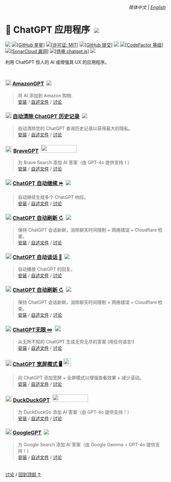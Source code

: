 <div align="right">
    <h6>
        <picture>
            <source type="image/svg+xml" media="(prefers-color-scheme: dark)" srcset="https://raw.githubusercontent.com/KudoAI/chatgpt.js/main/media/images/icons/earth-americas-white-icon32.svg">
            <img height=14 src="https://raw.githubusercontent.com/KudoAI/chatgpt.js/main/media/images/icons/earth-americas-icon32.svg">
        </picture>
        &nbsp;简体中文 |
        <a href="../../#readme">English</a>
    </h6>
</div>

# 🤖 ChatGPT 应用程序 &nbsp;[![](https://img.shields.io/twitter/url/http/shields.io.svg?style=social)](https://twitter.com/intent/tweet?text=检查这些%20ChatGPT%20应用程序%21&url=https://github.com/adamlui/chatgpt-addons&hashtags=greasemonkey,userscript,javascript,ai)

![](https://img.shields.io/badge/%E7%94%A8%E6%88%B7-200,000+-44cc11?logo=weightsandbiases&logoColor=white&labelColor=464646&style=for-the-badge)
[![\[GitHub 星星\]](https://img.shields.io/github/stars/adamlui/chatgpt-apps?label=%E6%98%9F%E6%98%9F&logo=github&logoColor=white&labelColor=464646&color=af68ff&style=for-the-badge)](https://github.com/adamlui/chatgpt-apps/stargazers)
[![\[许可证: MIT\]](https://img.shields.io/badge/%E8%AE%B8%E5%8F%AF%E8%AF%81-MIT-orange.svg?logo=internetarchive&logoColor=white&labelColor=&labelColor=464646&style=for-the-badge)](LICENSE.md)
[![\[GitHub 提交\]](https://img.shields.io/github/commit-activity/m/adamlui/chatgpt-apps?label=%E6%8F%90%E4%BA%A4&logo=github&logoColor=white&labelColor=464646&color=blue&style=for-the-badge)](https://github.com/adamlui/chatgpt-apps/commits)
![](https://img.shields.io/badge/%E5%85%8B%E9%9A%86-3K/%E6%9C%88-869da0?logo=github&logoColor=white&labelColor=464646&style=for-the-badge)
[![\[CodeFactor 等级\]](https://img.shields.io/codefactor/grade/github/adamlui/chatgpt-apps?label=%E4%BB%A3%E7%A0%81%E8%B4%A8%E9%87%8F&logo=codacy&logoColor=white&labelColor=464646&color=b5fc7b&style=for-the-badge)](https://www.codefactor.io/repository/github/adamlui/chatgpt-apps)
[![\[SonarCloud 漏洞\]](https://img.shields.io/badge/dynamic/json?url=https%3A%2F%2Fsonarcloud.io%2Fapi%2Fmeasures%2Fcomponent%3Fcomponent%3Dadamlui_chatgpt-apps%26metricKeys%3Dvulnerabilities&query=%24.component.measures.0.value&style=for-the-badge&logo=sonarcloud&logoColor=white&labelColor=464646&label=%E6%BC%8F%E6%B4%9E&color=gold)](https://sonarcloud.io/component_measures?metric=new_vulnerabilities&id=adamlui_chatgpt-apps)
[![\[供电 chatgpt.js\]](https://img.shields.io/badge/%E4%BE%9B%E7%94%B5-chatgpt.js-black?logo=gamejolt&logoColor=white&labelColor=464646&style=for-the-badge)](https://github.com/KudoAI/chatgpt.js?utm_source=chatgpt_apps&utm_content=github_shield)
<img src="https://img.shields.io/badge/jsDelivr_%E8%AF%B7%E6%B1%82-1,700,000+/month-2bbbd8.svg?logo=jsdelivr&logoColor=white&labelColor=464646&style=for-the-badge">

利用 ChatGPT 惊人的 AI 或增强其 UX 的应用程序。

<img height=10px width="100%" src="https://raw.githubusercontent.com/andreasbm/readme/master/assets/lines/aqua.png">

### <img src="https://amazongpt.kudoai.com/assets/images/icons/amazongpt/black-gold-teal/icon48.png" width=18> [AmazonGPT](../amazongpt) &nbsp;<a href="https://github.com/awesome-scripts/awesome-userscripts#chatgpt"><img src="https://amazongpt.kudoai.com/assets/images/badges/awesome/badge.svg"></a>

> 将 AI 添加到 Amazon 购物.
<br>[安装](https://greasyfork.org/scripts/500663-amazongpt) /
[自述文件](https://github.com/adamlui/chatgpt-apps/tree/main/amazongpt/#readme) /
[讨论](https://github.com/adamlui/chatgpt-apps/discussions)

### <picture><source type="image/png" media="(prefers-color-scheme: dark)" srcset="https://media.autoclearchatgpt.com/images/icons/openai/white/icon32.png"><img width=19 src="https://media.autoclearchatgpt.com/images/icons/openai/black/icon32.png"></picture> [自动清除 ChatGPT 历史记录](../../autoclear-chatgpt-history) &nbsp;<a href="https://github.com/awesome-scripts/awesome-userscripts#privacy"><img src="https://media.autoclearchatgpt.com/images/badges/awesome/badge.svg"></a>

> 自动清除您的 ChatGPT 查询历史记录以获得最大的隐私。
<br>[安装](https://github.com/adamlui/chatgpt-apps/tree/main/autoclear-chatgpt-history/#-installation) /
[自述文件](https://github.com/adamlui/chatgpt-apps/tree/main/autoclear-chatgpt-history/#readme) /
[讨论](https://github.com/adamlui/chatgpt-apps/discussions)

### <img src="https://media.bravegpt.com/images/icons/bravegpt/icon48.png" width=21> [BraveGPT](../../bravegpt) &nbsp;<a href="https://www.producthunt.com/posts/bravegpt?utm_source=badge-featured&utm_medium=badge&utm_souce=badge-bravegpt" target="_blank"><img src="https://api.producthunt.com/widgets/embed-image/v1/featured.svg?post_id=385630&theme=light" width="112" height="24" /></a>

> 为 Brave Search 添加 AI 答案（由 GPT-4o 提供支持！）
<br>[安装](https://github.com/adamlui/chatgpt-apps/tree/main/bravegpt/#-installation) /
[自述文件](https://github.com/adamlui/chatgpt-apps/tree/main/bravegpt/#readme) /
[讨论](https://github.com/adamlui/chatgpt-apps/discussions)

### <picture><source type="image/png" media="(prefers-color-scheme: dark)" srcset="https://media.chatgptautocontinue.com/images/icons/openai/white/icon32.png"><img width=19 src="https://media.chatgptautocontinue.com/images/icons/openai/black/icon32.png"></picture> [ChatGPT 自动继续 ⏩](../../chatgpt-auto-continue) &nbsp;<a href="https://github.com/awesome-scripts/awesome-userscripts#chatgpt"><img src="https://media.chatgptautocontinue.com/images/badges/awesome/badge.svg"></a>

> 自动继续生成多个 ChatGPT 响应。
<br>[安装](https://github.com/adamlui/chatgpt-apps/tree/main/chatgpt-auto-continue/docs/zh-cn/#-如何安装) /
[自述文件](https://github.com/adamlui/chatgpt-apps/tree/main/chatgpt-auto-continue/docs/zh-cn/#readme) /
[讨论](https://github.com/adamlui/chatgpt-apps/discussions)

### <picture><source type="image/png" media="(prefers-color-scheme: dark)" srcset="https://media.chatgptautorefresh.com/images/icons/openai/white/icon32.png"><img width=19 src="https://media.chatgptautorefresh.com/images/icons/openai/black/icon32.png"></picture> [ChatGPT 自动刷新 ↻](../../chatgpt-auto-refresh) &nbsp;<a href="https://github.com/awesome-scripts/awesome-userscripts#chatgpt"><img src="https://media.chatgptautorefresh.com/images/badges/awesome/badge.svg"></a>

> 保持 ChatGPT 会话新鲜，消除聊天时间限制 + 网络错误 + Cloudflare 检查。
<br>[安装](https://github.com/adamlui/chatgpt-apps/tree/main/chatgpt-auto-refresh/docs/zh-cn/#-如何安装) /
[自述文件](https://github.com/adamlui/chatgpt-apps/tree/main/chatgpt-auto-refresh/docs/zh-cn/#readme) /
[讨论](https://github.com/adamlui/chatgpt-apps/discussions)

### <picture><source type="image/png" media="(prefers-color-scheme: dark)" srcset="https://cdn.jsdelivr.net/gh/adamlui/chatgpt-auto-talk/assets/images/icons/openai/white/icon32.png"><img width=19 src="https://cdn.jsdelivr.net/gh/adamlui/chatgpt-auto-talk/assets/images/icons/openai/black/icon32.png"></picture> [ChatGPT 自动谈话 📣](../chatgpt-auto-talk) &nbsp;<a href="https://github.com/awesome-scripts/awesome-userscripts#chatgpt"><img src="https://cdn.jsdelivr.net/gh/adamlui/chatgpt-auto-talk/assets/images/badges/awesome/badge.svg"></a>

> 自动播放 ChatGPT 的回复。
<br>[安装](https://github.com/adamlui/chatgpt-apps/tree/main/chatgpt-auto-talk/docs/zh-cn/#-如何安装) /
[自述文件](https://github.com/adamlui/chatgpt-apps/tree/main/chatgpt-auto-talk/docs/zh-cn/#readme) /
[讨论](https://github.com/adamlui/chatgpt-apps/discussions)

### <picture><source type="image/png" media="(prefers-color-scheme: dark)" srcset="https://media.chatgptautorefresh.com/images/icons/openai/white/icon32.png"><img width=19 src="https://media.chatgptautorefresh.com/images/icons/openai/black/icon32.png"></picture> [ChatGPT 自动刷新 ↻](../../chatgpt-auto-refresh) &nbsp;<a href="https://github.com/awesome-scripts/awesome-userscripts#chatgpt"><img src="https://media.chatgptautorefresh.com/images/badges/awesome/badge.svg"></a>

> 保持 ChatGPT 会话新鲜，消除聊天时间限制 + 网络错误 + Cloudflare 检查。
<br>[安装](https://github.com/adamlui/chatgpt-apps/tree/main/chatgpt-auto-refresh/docs/zh-cn/#-如何安装) /
[自述文件](https://github.com/adamlui/chatgpt-apps/tree/main/chatgpt-auto-refresh/docs/zh-cn/#readme) /
[讨论](https://github.com/adamlui/chatgpt-apps/discussions)

### <picture><source type="image/png" media="(prefers-color-scheme: dark)" srcset="https://media.chatgptinfinity.com/images/icons/openai/white/icon32.png"><img width=19 src="https://media.chatgptinfinity.com/images/icons/openai/black/icon32.png"></picture> [ChatGPT无限 ∞](../../chatgpt-infinity) &nbsp;<a href="https://chrome.chatgptinfinity.com"><img height=20 src="https://media.chatgptinfinity.com/images/badges/chrome-web-store/featured-by-google/badge500x91.png"></a>

> 从无所不知的 ChatGPT 生成无穷无尽的答案 (用任何语言!)
<br>[安装](https://github.com/adamlui/chatgpt-apps/tree/main/chatgpt-infinity/docs/zh-cn/#-如何安装) /
[自述文件](https://github.com/adamlui/chatgpt-apps/tree/main/chatgpt-infinity/docs/zh-cn/#readme) /
[讨论](https://github.com/adamlui/chatgpt-apps/discussions)

### <img width=19 src="https://media.chatgptwidescreen.com/images/icons/widescreen-robot-emoji/icon32.png"> [ChatGPT 宽屏模式 🖥️](../../chatgpt-widescreen) <img src="https://raw.githubusercontent.com/adamlui/chatgpt-widescreen/main/media/images/badges/product-hunt/product-of-the-week-2-larger-centered-rounded-light.svg" width="auto" height="24" />

> 向 ChatGPT 添加宽屏 + 全屏模式以增强查看效果 + 减少滚动。
<br>[安装](https://github.com/adamlui/chatgpt-apps/tree/main/chatgpt-widescreen/docs/zh-cn/#-如何安装) /
[自述文件](https://github.com/adamlui/chatgpt-apps/tree/main/chatgpt-widescreen/docs/zh-cn/#readme) /
[讨论](https://github.com/adamlui/chatgpt-apps/discussions)

### <img src="https://media.ddgpt.com/images/icons/duckduckgpt/icon48.png" width=20> [DuckDuckGPT](../../duckduckgpt) &nbsp;<a href="https://www.producthunt.com/posts/duckduckgpt?utm_source=badge-featured&utm_medium=badge&utm_souce=badge-duckduckgpt" target="_blank"><img src="https://api.producthunt.com/widgets/embed-image/v1/featured.svg?post_id=379261&theme=light" width="112" height="24" /></a>

> 为 DuckDuckGo 添加 AI 答案（由 GPT-4o 提供支持！）
<br>[安装](https://github.com/adamlui/chatgpt-apps/tree/main/duckduckgpt/#-installation) /
[自述文件](https://github.com/adamlui/chatgpt-apps/tree/main/duckduckgpt/#readme) /
[讨论](https://github.com/adamlui/chatgpt-apps/discussions)

### <picture><source type="image/png" media="(prefers-color-scheme: dark)" srcset="https://media.googlegpt.io/images/icons/googlegpt/white/icon32.png"><img width=19 src="https://media.googlegpt.io/images/icons/googlegpt/black/icon32.png"></picture> [GoogleGPT](../../googlegpt) &nbsp;<a href="https://github.com/awesome-scripts/awesome-userscripts#privacy"><img src="https://media.googlegpt.io/images/badges/awesome/badge.svg"></a>

> 为 Google Search 添加 AI 答案（由 Google Gemma + GPT-4o 提供支持！）
<br>[安装](https://greasyfork.org/scripts/478597-googlegpt) /
[自述文件](https://github.com/adamlui/chatgpt-apps/tree/main/googlegpt/#readme) /
[讨论](https://github.com/adamlui/chatgpt-apps/discussions)

<img height=6px width="100%" src="https://raw.githubusercontent.com/andreasbm/readme/master/assets/lines/aqua.png">

[讨论](https://github.com/adamlui/chatgpt-apps/discussions) /
<a href="#------------------------------------------------%E7%AE%80%E4%BD%93%E4%B8%AD%E6%96%87---------english----">回到顶部 ↑</a>
